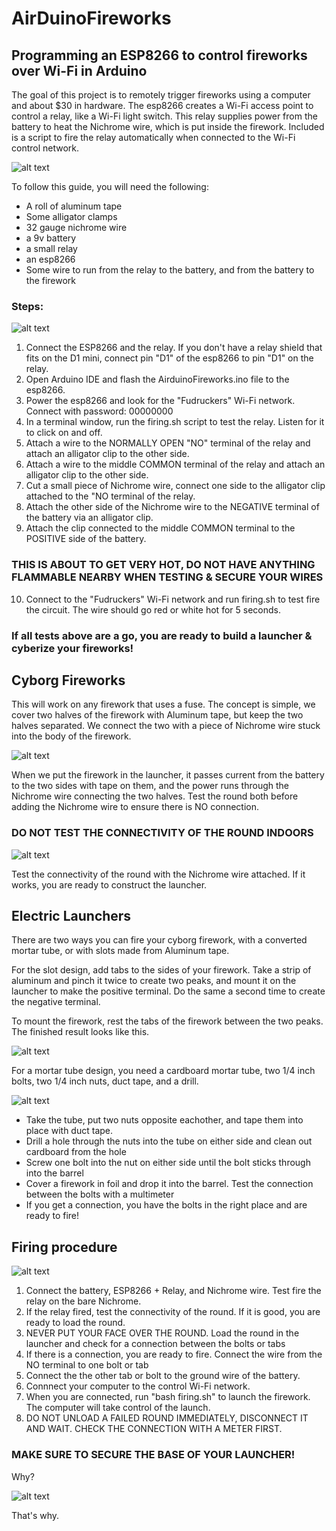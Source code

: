 # AirDuinoFireworks

## Programming an ESP8266 to control fireworks over Wi-Fi in Arduino

The goal of this project is to remotely trigger fireworks using a computer and about $30 in hardware. The esp8266 creates a Wi-Fi access point to control a relay, like a Wi-Fi light switch. This relay supplies power from the battery to heat the Nichrome wire, which is put inside the firework. Included is a script to fire the relay automatically when connected to the Wi-Fi control network.

![alt text](https://media.giphy.com/media/cgeObB27EpQH9dUrTB/giphy.gif "Outside Firing")

To follow this guide, you will need the following:
+ A roll of aluminum tape
+ Some alligator clamps
+ 32 gauge nichrome wire
+ a 9v battery
+ a small relay
+ an esp8266
+ Some wire to run from the relay to the battery, and from the battery to the firework

### Steps:

![alt text](https://i.imgur.com/pJEWhYM.jpg "Testing Circuit")

1. Connect the ESP8266 and the relay. If you don't have a relay shield that fits on the D1 mini, connect pin "D1" of the esp8266 to pin "D1" on the relay.
2. Open Arduino IDE and flash the AirduinoFireworks.ino file to the esp8266.
3. Power the esp8266 and look for the "Fudruckers" Wi-Fi network. Connect with password: 00000000
4. In a terminal window, run the firing.sh script to test the relay. Listen for it to click on and off.
5. Attach a wire to the NORMALLY OPEN "NO" terminal of the relay and attach an alligator clip to the other side.
6. Attach a wire to the middle COMMON terminal of the relay and attach an alligator clip to the other side. 
7. Cut a small piece of Nichrome wire, connect one side to the alligator clip attached to the "NO terminal of the relay.
8. Attach the other side of the Nichrome wire to the NEGATIVE terminal of the battery via an alligator clip.
9. Attach the clip connected to the middle COMMON terminal to the POSITIVE side of the battery.
### THIS IS ABOUT TO GET VERY HOT, DO NOT HAVE ANYTHING FLAMMABLE NEARBY WHEN TESTING & SECURE YOUR WIRES
10. Connect to the "Fudruckers" Wi-Fi network and run firing.sh to test fire the circuit. The wire should go red or white hot for 5 seconds.

### If all tests above are a go, you are ready to build a launcher & cyberize your fireworks!

## Cyborg Fireworks
This will work on any firework that uses a fuse. The concept is simple, we cover two halves of the firework with Aluminum tape, but keep the two halves separated. We connect the two with a piece of Nichrome wire stuck into the body of the firework.

![alt text](https://i.imgur.com/pHepWpI.jpg "The wire connects the two halves")

When we put the firework in the launcher, it passes current from the battery to the two sides with tape on them, and the power runs through the Nichrome wire connecting the two halves. Test the round both before adding the Nichrome wire to ensure there is NO connection.

### DO NOT TEST THE CONNECTIVITY OF THE ROUND INDOORS

![alt text](https://i.imgur.com/Q55t9i4.jpg "Tape down the Nichrome with Aluminum tape")

Test the connectivity of the round with the Nichrome wire attached. If it works, you are ready to construct the launcher.

## Electric Launchers

There are two ways you can fire your cyborg firework, with a converted mortar tube, or with slots made from Aluminum tape.

For the slot design, add tabs to the sides of your firework. Take a strip of aluminum and pinch it twice to create two peaks, and mount it on the launcher to make the positive terminal. Do the same a second time to create the negative terminal.

To mount the firework, rest the tabs of the firework between the two peaks. The finished result looks like this.

![alt text](https://i.imgur.com/4sJoS3D.jpg "The wire connects the two halves")

For a mortar tube design, you need a cardboard mortar tube, two 1/4 inch bolts, two 1/4 inch nuts, duct tape, and a drill.

![alt text](https://i.imgur.com/iyoKS0F.jpg "Secure nuts as anchors for screws")

+ Take the tube, put two nuts opposite eachother, and tape them into place with duct tape.
+ Drill a hole through the nuts into the tube on either side and clean out cardboard from the hole
+ Screw one bolt into the nut on either side until the bolt sticks through into the barrel
+ Cover a firework in foil and drop it into the barrel. Test the connection between the bolts with a multimeter
+ If you get a connection, you have the bolts in the right place and are ready to fire!

## Firing procedure

![alt text](https://i.imgur.com/dWOvHew.jpg "The completed test circuit")

1. Connect the battery, ESP8266 + Relay, and Nichrome wire. Test fire the relay on the bare Nichrome.
2. If the relay fired, test the connectivity of the round. If it is good, you are ready to load the round.
3. NEVER PUT YOUR FACE OVER THE ROUND. Load the round in the launcher and check for a connection between the bolts or tabs
4. If there is a connection, you are ready to fire. Connect the wire from the NO terminal to one bolt or tab
5. Connect the the other tab or bolt to the ground wire of the battery. 
6. Connnect your computer to the control Wi-Fi network.
7. When you are connected, run "bash firing.sh" to launch the firework. The computer will take control of the launch.
8. DO NOT UNLOAD A FAILED ROUND IMMEDIATELY, DISCONNECT IT AND WAIT. CHECK THE CONNECTION WITH A METER FIRST.

### MAKE SURE TO SECURE THE BASE OF YOUR LAUNCHER! 
Why?

![alt text](https://media.giphy.com/media/iDV5nNzNJpeu7F2NtA/giphy.gif "DUCK")

That's why.














